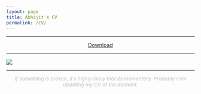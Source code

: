 ```yaml
---
layout: page
title: Abhijit's CV
permalink: /CV/
---
```

<hr />
<div style="text-align:center">
<A href="https://github.com/avannaldas/avannaldas.github.io/raw/master/uploads/Abhijit%20Annaldas.pdf">Download</A>
</div>
<hr />
<img style="max-width:100%;" src="https://github.com/avannaldas/avannaldas.github.io/raw/master/uploads/cv.png" />
<hr />
<div class="row" style="text-align:center">
<div class="col-sm-12" style="text-align:center">
<span style="font-size:10pt;font-style:italics;color:silver"><i>If something is broken, it’s highly likely that its momentary. Probably I am updating my CV at the moment.</i></span>
</div>
</div>
<br />
